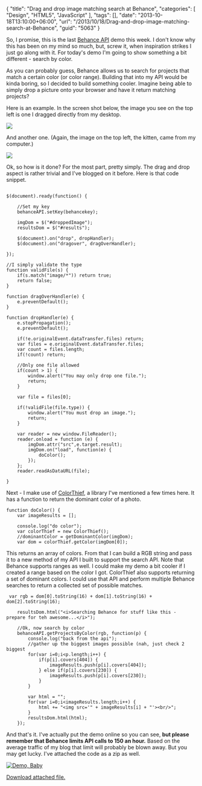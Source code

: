 {
	"title": "Drag and drop image matching search at Behance",
	"categories": [
		"Design",
		"HTML5",
		"JavaScript"
	],
	"tags": [],
	"date": "2013-10-18T13:10:00+06:00",
	"url": "/2013/10/18/Drag-and-drop-image-matching-search-at-Behance",
	"guid": "5063"
}

<p>
So, I promise, this is the last <a href="http://www.behance.net">Behance API</a> demo this week. I don't know why this has been on my mind so much, but, screw it, when inspiration strikes I just go along with it. For today's demo I'm going to show something a bit different - search by color.
</p>
<!--more-->
<p>
As you can probably guess, Behance allows us to search for projects that match a certain color (or color range). Building that into my API would be kinda boring, so I decided to build something cooler. Imagine being able to simply drop a picture onto your browser and have it return matching projects?
</p>

<p>
Here is an example. In the screen shot below, the image you see on the top left is one I dragged directly from my desktop. 
</p>

<p>
<img src="https://static.raymondcamden.com/images/ss1.jpg" />
</p>

<p>
And another one. (Again, the image on the top left, the kitten, came from my computer.)
</p>

<p>
<img src="https://static.raymondcamden.com/images/skitch.jpg" />
</p>

<p>
Ok, so how is it done? For the most part, pretty simply. The drag and drop aspect is rather trivial and I've blogged on it before. Here is that code snippet.
</p>

<pre><code class="language-javascript">
$(document).ready(function() {
	
	//Set my key
	behanceAPI.setKey(behancekey);
	
	imgDom = $("#droppedImage");
	resultsDom = $("#results");
	
	$(document).on("drop", dropHandler);
	$(document).on("dragover", dragOverHandler);

});

//I simply validate the type
function validFile(s) {
	if(s.match("image/*")) return true;
	return false;
}

function dragOverHandler(e) {
	e.preventDefault();
}

function dropHandler(e) {
	e.stopPropagation();
	e.preventDefault();
	 
	if(!e.originalEvent.dataTransfer.files) return;
	var files = e.originalEvent.dataTransfer.files;
	var count = files.length;
	if(!count) return;
	 
	//Only one file allowed
	if(count &gt; 1) {
		window.alert("You may only drop one file.");
		return;
	}

	var file = files[0];
	
	if(!validFile(file.type)) {
		window.alert("You must drop an image.");
		return;
	}
	
	var reader = new window.FileReader();
	reader.onload = function (e) {
		imgDom.attr("src",e.target.result);
		imgDom.on("load", function(e) {
			doColor();
		});
	};
	reader.readAsDataURL(file);

}</code></pre> 

<p>
Next - I make use of <a href="http://lokeshdhakar.com/projects/color-thief/">ColorThief</a>, a library I've mentioned a few times here. It has a function to return the dominant color of a photo.
</p>

<pre><code class="language-javascript">function doColor() {
	var imageResults = [];
	
	console.log("do color");	
	var colorThief = new ColorThief();
	//dominantColor = getDominantColor(imgDom);
	var dom = colorThief.getColor(imgDom[0]);</code></pre> 

<p>
This returns an array of colors. From that I can build a RGB string and pass it to a new method of my API I built to support the search API. Note that Behance supports ranges as well. I could make my demo a bit cooler if I created a range based on the color I got. ColorThief also supports returning a set of dominant colors. I could use that API and perform multiple Behance searches to return a collected set of possible matches.
</p>

<pre><code class="language-javascript">	var rgb = dom[0].toString(16) + dom[1].toString(16) + dom[2].toString(16);
	
	resultsDom.html("&lt;i&gt;Searching Behance for stuff like this - prepare for teh awesome...&lt;/i&gt;");
	
	//Ok, now search by color
	behanceAPI.getProjectsByColor(rgb, function(p) {
		console.log("back from the api");
		//gather up the biggest images possible (nah, just check 2 biggest
		for(var i=0;i&lt;p.length;i++) {
			if(p[i].covers[404]) {
				imageResults.push(p[i].covers[404]);	
			} else if(p[i].covers[230]) {
				imageResults.push(p[i].covers[230]);				
			}
		}

		var html = "";
		for(var i=0;i&lt;imageResults.length;i++) {
			html += "&lt;img src='" + imageResults[i] + "'&gt;&lt;br/&gt;";
		}
		resultsDom.html(html);
	});
</code></pre> 

<p>
And that's it. I've actually put the demo online so you can see, <strong>but please remember that Behance limits API calls to 150 an hour.</strong> Based on the average traffic of my blog that limit will probably be blown away. But you may get lucky. I've attached the code as a zip as well.
</p>

<a href="http://www.raymondcamden.com/demos/2013/oct/18/ct_demo.html"><img src="https://static.raymondcamden.com/images/icon_128.png" title="Demo, Baby" border="0"></a><p><a href='enclosures/C%3A%5Chosts%5C2013%2Eraymondcamden%2Ecom%5Cenclosures%2FArchive33%2Ezip'>Download attached file.</a></p>